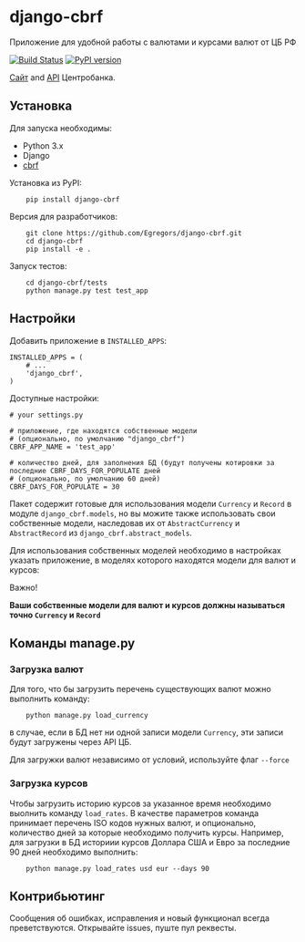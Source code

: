 # django-cbrf

Приложение для удобной работы с валютами и курсами валют от ЦБ РФ

[![Build Status](https://github.com/egregors/django-cbrf/actions/workflows/test.yml/badge.svg)](https://github.com/egregors/django-cbrf/actions/workflows/test.yml)
[![PyPI version](https://badge.fury.io/py/django-cbrf.svg)](https://badge.fury.io/py/django-cbrf)

[Сайт](http://www.cbr.ru/) and [API](http://www.cbr.ru/scripts/Root.asp?PrtId=SXML) Центробанка.

## Установка

Для запуска необходимы:

* Python 3.x
* Django
* [cbrf](https://github.com/Egregors/cbrf)

Установка из PyPI:
```
    pip install django-cbrf
```

Версия для разработчиков:
```
    git clone https://github.com/Egregors/django-cbrf.git
    cd django-cbrf
    pip install -e .
```

Запуск тестов:
```
    cd django-cbrf/tests
    python manage.py test test_app
```

## Настройки

Добавить приложение в `INSTALLED_APPS`:

```
INSTALLED_APPS = (
    # ...
    'django_cbrf',
)
```

Доступные настройки:

```
# your settings.py

# приложение, где находятся собственные модели
# (опционально, по умолчанию "django_cbrf")
CBRF_APP_NAME = 'test_app'

# количество дней, для заполнения БД (будут получены котировки за последние CBRF_DAYS_FOR_POPULATE дней
# (опционально, по умолчанию 60 дней)
CBRF_DAYS_FOR_POPULATE = 30 
```

Пакет содержит готовые для использования модели `Currency` и `Record` в модуле `django_cbrf.models`, но вы можите
также использовать свои собственные модели, наследовав их от `AbstractCurrency` и `AbstractRecord` из `django_cbrf.abstract_models`.

Для использования собственных моделей необходимо в настройках указать приложение, в моделях которого находятся модели для 
валют и курсов:

Важно!

**Ваши собственные модели для валют и курсов должны называться точно `Currency` и `Record`**

## Команды manage.py

### Загрузка валют

Для того, что бы загрузить перечень существующих валют можно выполнить команду:

```
    python manage.py load_currency
```

в случае, если в БД нет ни одной записи модели `Currency`, эти записи будут загружены через API ЦБ.

Для загружки валют независимо от условий, используйте флаг `--force`

### Загрузка курсов

Чтобы загрузить историю курсов за указанное время необходимо выолнить команду `load_rates`.
В качестве параметров команда принимает перечень ISO кодов нужных валют, и опционально, количество 
дней за которые необходимо получить курсы. Например, для загрузки в БД историии курсов Доллара США и Евро
за последние 90 дней необходимо выполнить: 

```
    python manage.py load_rates usd eur --days 90
```

## Контрибьютинг

Сообщения об ошибках, исправления и новый функционал всегда преветствуются.
Открывайте issues, пуште пул реквесты.
